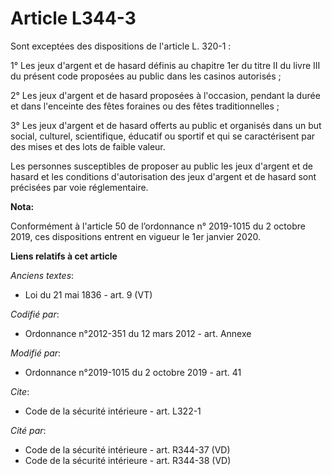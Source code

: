# Article L344-3

Sont exceptées des dispositions de l'article L. 320-1 :

1° Les jeux d'argent et de hasard définis au chapitre 1er du titre II du livre III du présent code proposées au public dans
les casinos autorisés ;

2° Les jeux d'argent et de hasard proposées à l'occasion, pendant la durée et dans l'enceinte des fêtes foraines ou des fêtes
traditionnelles ;

3° Les jeux d'argent et de hasard offerts au public et organisés dans un but social, culturel, scientifique, éducatif ou
sportif et qui se caractérisent par des mises et des lots de faible valeur.

Les personnes susceptibles de proposer au public les jeux d'argent et de hasard et les conditions d'autorisation des jeux
d'argent et de hasard sont précisées par voie réglementaire.

**Nota:**

Conformément à l'article 50 de l’ordonnance n° 2019-1015 du 2 octobre 2019, ces dispositions entrent en vigueur le 1er
janvier 2020.

**Liens relatifs à cet article**

_Anciens textes_:

  - Loi du 21 mai 1836 - art. 9 (VT)

_Codifié par_:

  - Ordonnance n°2012-351 du 12 mars 2012 - art. Annexe

_Modifié par_:

  - Ordonnance n°2019-1015 du 2 octobre 2019 - art. 41

_Cite_:

  - Code de la sécurité intérieure - art. L322-1

_Cité par_:

  - Code de la sécurité intérieure - art. R344-37 (VD)
  - Code de la sécurité intérieure - art. R344-38 (VD)
